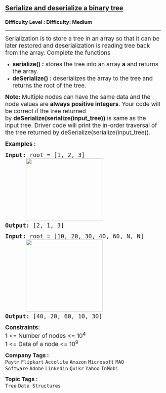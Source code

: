 <h2><a href="https://www.geeksforgeeks.org/problems/serialize-and-deserialize-a-binary-tree/1?page=7&category=Tree,Binary%20Search%20Tree,DFS,BFS&sortBy=difficulty">Serialize and deserialize a binary tree</a></h2><h3>Difficulty Level : Difficulty: Medium</h3><hr><div class="problems_problem_content__Xm_eO"><p><span style="font-size: 14pt;">Serialization is to store a tree in an array so that it can be later restored and deserialization is reading tree back from the array. Complete the functions</span></p>
<ul>
<li><span style="font-size: 14pt;"><strong>serialize() :</strong>&nbsp;stores the tree into an array&nbsp;<strong>a</strong>&nbsp;and returns the array.</span></li>
<li><span style="font-size: 14pt;"><strong>deSerialize() :</strong>&nbsp;deserializes the array to the tree and returns the root of the tree.</span></li>
</ul>
<p><span style="font-size: 14pt;"><strong>Note:&nbsp;</strong>Multiple nodes can have the same data and the node values are&nbsp;<strong>always</strong>&nbsp;<strong>positive integers</strong>. Your code will be correct if the tree returned by&nbsp;<strong>deSerialize(serialize(input_tree))</strong>&nbsp;is same as the input tree. Driver code will print the in-order traversal of the tree returned by&nbsp;deSerialize(serialize(input_tree)).</span></p>
<p><span style="font-size: 14pt;"><strong>Examples :</strong></span></p>
<pre><span style="font-size: 14pt;"><strong>Input: </strong>root = [1, 2, 3]
&nbsp; &nbsp;&nbsp;  <img src="https://media.geeksforgeeks.org/img-practice/prod/addEditProblem/700281/Web/Other/blobid4_1739345069.png" alt="" width="250" height="203">
<strong>Output: </strong>[2, 1, 3]
</span></pre>
<pre><span style="font-size: 14pt;"><strong>Input:</strong> root = [10, 20, 30, 40, 60, N, N]
&nbsp; &nbsp;   <img src="https://media.geeksforgeeks.org/img-practice/prod/addEditProblem/700281/Web/Other/blobid5_1739345069.png" alt="" width="248" height="234">
<strong>Output: </strong>[40, 20, 60, 10, 30]</span></pre>
<p><span style="font-size: 14pt;"><strong>Constraints:</strong><br>1 &lt;= Number of nodes &lt;= 10<sup>4</sup><br>1 &lt;= Data of a node &lt;= 10<sup>9</sup></span></p></div><p><span style=font-size:18px><strong>Company Tags : </strong><br><code>Paytm</code>&nbsp;<code>Flipkart</code>&nbsp;<code>Accolite</code>&nbsp;<code>Amazon</code>&nbsp;<code>Microsoft</code>&nbsp;<code>MAQ Software</code>&nbsp;<code>Adobe</code>&nbsp;<code>Linkedin</code>&nbsp;<code>Quikr</code>&nbsp;<code>Yahoo</code>&nbsp;<code>InMobi</code>&nbsp;<br><p><span style=font-size:18px><strong>Topic Tags : </strong><br><code>Tree</code>&nbsp;<code>Data Structures</code>&nbsp;